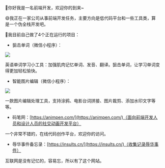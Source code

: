 👋你好我是一名前端开发，欢迎你的到来~

😄我正在一家公司从事前端开发任务，主要方向是低代码平台和一些工具类，算是一个伪全栈开发吧。

🌱我目前自己做了4个正在运行的项目：

- 狙击单词（微信小程序）：

![](https://static.animpen.com/u/3/sniper2.jpg) 

英语单词学习小工具：加强肌肉记忆单词、发音、翻译。狙击单词，让学习单词变得更加轻松愉快。
- 智能图片编辑（微信小程序）：

![](https://static.animpen.com/u/3/imgedit.jpg) 

一款图片编辑处理工具，支持涂鸦、电影台词拼接、图片裁剪、添加水印文字等等。
- 码笔网：[https://animpen.com/](https://animpen.com/)（面向前端开发人员和设计人员的社交动画开发平台） 

一个非常不错的，在线代码创作平台，欢迎你的访问。
- 辱华事件备忘录：[https://insults.cn/](https://insults.cn/)（收集记录辱华事件） 

互联网是没有记忆的，容易忘，所以有了这个网站。











<!--
**leiroc/leiroc** is a ✨ _special_ ✨ repository because its `README.md` (this file) appears on your GitHub profile.

Here are some ideas to get you started:

- 🔭 I’m currently working on ...
- 🌱 I’m currently learning ...
- 👯 I’m looking to collaborate on ...
- 🤔 I’m looking for help with ...
- 💬 Ask me about ...
- 📫 How to reach me: ...
- 😄 Pronouns: ...
- ⚡ Fun fact: ...
-->
